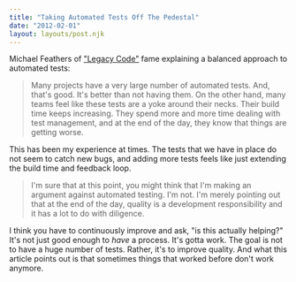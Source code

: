```yaml
---
title: "Taking Automated Tests Off The Pedestal"
date: "2012-02-01"
layout: layouts/post.njk
---
```


Michael Feathers of ["Legacy Code"](http://www.amazon.com/Working-Effectively-Legacy-Michael-Feathers/dp/0131177052/ref=tmm_pap_title_0) fame explaining a balanced approach to automated tests:

> Many projects have a very large number of automated tests. And, that's good. It's better than not having them. On the other hand, many teams feel like these tests are a yoke around their necks. Their build time keeps increasing. They spend more and more time dealing with test management, and at the end of the day, they know that things are getting worse.

This has been my experience at times. The tests that we have in place do not seem to catch new bugs, and adding more tests feels like just extending the build time and feedback loop.

> I'm sure that at this point, you might think that I'm making an argument against automated testing. I'm not. I'm merely pointing out that at the end of the day, quality is a development responsibility and it has a lot to do with diligence.

I think you have to continuously improve and ask, "is this actually helping?" It's not just good enough to _have_ a process. It's gotta work. The goal is not to have a huge number of tests. Rather, it's to improve quality. And what this article points out is that sometimes things that worked before don't work anymore.
